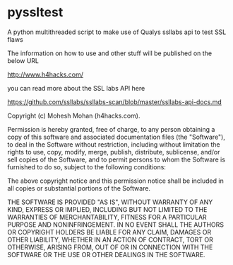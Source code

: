 # pyssltest
A python multithreaded script to make use of Qualys ssllabs api to test SSL flaws

The information on how to use and other stuff will be published on the below URL

http://www.h4hacks.com/

you can read more about the SSL labs API here

https://github.com/ssllabs/ssllabs-scan/blob/master/ssllabs-api-docs.md


Copyright (c) Mohesh Mohan (h4hacks.com).

Permission is hereby granted, free of charge, to any person obtaining a copy of this software and associated documentation files (the "Software"), to deal in the Software without restriction, including without limitation the rights to use, copy, modify, merge, publish, distribute, sublicense, and/or sell copies of the Software, and to permit persons to whom the Software is furnished to do so, subject to the following conditions:

The above copyright notice and this permission notice shall be included in all copies or substantial portions of the Software.

THE SOFTWARE IS PROVIDED "AS IS", WITHOUT WARRANTY OF ANY KIND, EXPRESS OR IMPLIED, INCLUDING BUT NOT LIMITED TO THE WARRANTIES OF MERCHANTABILITY, FITNESS FOR A PARTICULAR PURPOSE AND NONINFRINGEMENT. IN NO EVENT SHALL THE AUTHORS OR COPYRIGHT HOLDERS BE LIABLE FOR ANY CLAIM, DAMAGES OR OTHER LIABILITY, WHETHER IN AN ACTION OF CONTRACT, TORT OR OTHERWISE, ARISING FROM, OUT OF OR IN CONNECTION WITH THE SOFTWARE OR THE USE OR OTHER DEALINGS IN THE SOFTWARE.

